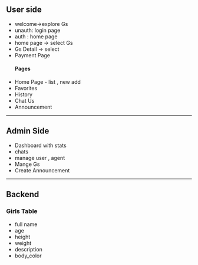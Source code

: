 ## User side
- welcome->explore Gs
- unauth: login page
- auth : home page
- home page -> select Gs
- Gs Detail -> select
- Payment Page
  #### Pages
- Home Page - list  , new add 
- Favorites
- History
- Chat Us
- Announcement
---

## Admin Side
 - Dashboard with stats
 - chats
 - manage user , agent
 - Mange Gs
 - Create Announcement
  
---

## Backend
  ### Girls Table
  - full name
  - age
  - height
  - weight
  - description
  - body_color
